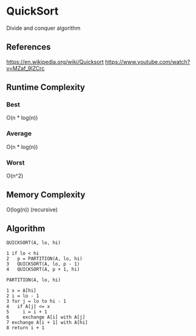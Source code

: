 # QuickSort

Divide and conquer algorithm

## References
https://en.wikipedia.org/wiki/Quicksort
https://www.youtube.com/watch?v=MZaf_9IZCrc

## Runtime Complexity
### Best
O(n * log(n))
### Average
O(n * log(n))
### Worst
O(n^2)

## Memory Complexity
O(log(n)) (recursive)


## Algorithm
```
QUICKSORT(A, lo, hi)

1 if lo < hi
2   p = PARTITION(A, lo, hi)
3   QUICKSORT(A, lo, p - 1)
4   QUICKSORT(A, p + 1, hi)

PARTITION(A, lo, hi)

1 x = A[hi]
2 i = lo - 1
3 for j = lo to hi - 1
4   if A[j] <= x
5     i = i + 1
6     exchange A[i] with A[j]
7 exchange A[i + 1] with A[hi]
8 return i + 1
```
